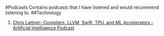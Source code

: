 #Podcasts
Contains podcasts that I have listened and would recommend listening to.
##Technology
1. [Chris Lattner- Compilers, LLVM, Swift, TPU, and ML Accelerators - Artificial Intelligence Podcast](https://www.youtube.com/watch?v=yCd3CzGSte8&list=PLrAXtmErZgOdP_8GztsuKi9nrraNbKKp4)